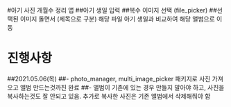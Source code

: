 #아기 사진 개월수 정리 앱
##아기 생일 입력
##복수 이미지 선택 (file_picker)
##선택된 이미지 돌면서 (제목으로 구분) 해당 파일 아기 생일과 비교하여 해당 앨범으로 이동

# 진행사항
##2021.05.06(목)
##- photo_manager, multi_image_picker 패키지로 사진 가져오고 앨범 만드는것까진 완료
##- 앨범이 기존에 있는 경우 만들지 말아야 하고, 사진을 복사하는것도 잘 안되고 있음. 추가로 복사한 사진은 기존 앨범에서 삭제해줘야 함